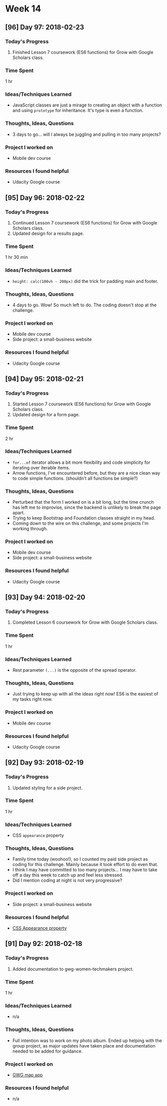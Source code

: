 # Week 14

## [96] Day 97: 2018-02-23

### Today's Progress

1. Finished Lesson 7 coursework (ES6 functions) for Grow with Google Scholars class.

### Time Spent

1 hr

### Ideas/Techniques Learned

- JavaScript classes are just a mirage to creating an object with a function and using `prototype` for inheritance. It's type is even a function.

### Thoughts, Ideas, Questions

- 3 days to go... will I always be juggling and pulling in too many projects?

### Project I worked on

- Mobile dev course

### Resources I found helpful

- Udacity Google course

## [95] Day 96: 2018-02-22

### Today's Progress

1. Continued Lesson 7 coursework (ES6 functions) for Grow with Google Scholars class.
2. Updated design for a results page.

### Time Spent

1 hr 30 min

### Ideas/Techniques Learned

- `height: calc(100vh - 200px)` did the trick for padding main and footer.

### Thoughts, Ideas, Questions

- 4 days to go. Wow! So much left to do. The coding doesn't stop at the challenge.

### Project I worked on

- Mobile dev course
- Side project: a small-business website

### Resources I found helpful

- Udacity Google course

## [94] Day 95: 2018-02-21

### Today's Progress

1. Started Lesson 7 coursework (ES6 functions) for Grow with Google Scholars class.
2. Updated design for a form page.

### Time Spent

2 hr

### Ideas/Techniques Learned

- `for...of` iterator allows a bit more flexibility and code simplicity for iterating over iterable items.
- Arrow functions, I've encountered before, but they are a nice clean way to code simple functions. (shouldn't all functions be simple?)

### Thoughts, Ideas, Questions

- Perturbed that the form I worked on is a bit long, but the time crunch has left me to improvise, since the backend is unlikely to break the page apart.
- Trying to keep Bootstrap and Foundation classes straight in my head.
- Coming down to the wire on this challenge, and some projects I'm working through.

### Project I worked on

- Mobile dev course
- Side project: a small-business website

### Resources I found helpful

- Udacity Google course

## [93] Day 94: 2018-02-20

### Today's Progress

1. Completed Lesson 6 coursework for Grow with Google Scholars class.

### Time Spent

1 hr

### Ideas/Techniques Learned

- Rest parameter `(...)` is the opposite of the spread operator.

### Thoughts, Ideas, Questions

- Just trying to keep up with all the ideas right now! ES6 is the easiest of my tasks right now.

### Project I worked on

- Mobile dev course

### Resources I found helpful

- Udacity Google course

## [92] Day 93: 2018-02-19

### Today's Progress

1. Updated styling for a side project.

### Time Spent

1 hr

### Ideas/Techniques Learned

- CSS `appearance` property

### Thoughts, Ideas, Questions

- Family time today (woohoo!), so I counted my paid side project as coding for this challenge. Mainly because it took effort to do even that.
- I think I may have committed to too many projects... I may have to take off a day this week to catch up and feel less stressed.
- Did I mention coding at night is not very progressive?

### Project I worked on

- Side project: a small-business website

### Resources I found helpful

- [CSS Appearance property](https://t.co/entTVewySv)

## [91] Day 92: 2018-02-18

### Today's Progress

1. Added documentation to gwg-women-techmakers project.

### Time Spent

1 hr

### Ideas/Techniques Learned

- n/a

### Thoughts, Ideas, Questions

- Full intention was to work on my photo album. Ended up helping with the group project, as major updates have taken place and documentation needed to be added for guidance.

### Project I worked on

- [GWG map app](https://github.com/gwg-women/gwg-women-techmakers)

### Resources I found helpful

- n/a